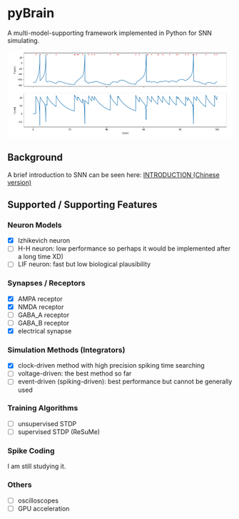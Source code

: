 # pyBrain

A multi-model-supporting framework implemented in Python for SNN simulating. 

![](https://github.com/monlie/pyBrain/blob/master/demo/v_i.png?raw=true)

## Background

A brief introduction to SNN can be seen here: [INTRODUCTION (Chinese version)](https://github.com/monlie/pyBrain/blob/master/SNN.pdf)

## Supported / Supporting Features

### Neuron Models

- [x] Izhikevich neuron
- [ ] H-H neuron: low performance so perhaps it would be implemented after a long time XD)
- [ ] LIF neuron: fast but low biological plausibility

### Synapses / Receptors

- [x] AMPA receptor
- [x] NMDA receptor
- [ ] GABA_A receptor
- [ ] GABA_B receptor
- [x] electrical synapse

### Simulation Methods (Integrators)

- [x] clock-driven method with high precision spiking time searching
- [ ] voltage-driven: the best method so far
- [ ] event-driven (spiking-driven): best performance but cannot be generally used

### Training Algorithms

- [ ] unsupervised STDP
- [ ] supervised STDP (ReSuMe)

### Spike Coding

I am still studying it.

### Others

- [ ] oscilloscopes
- [ ] GPU acceleration